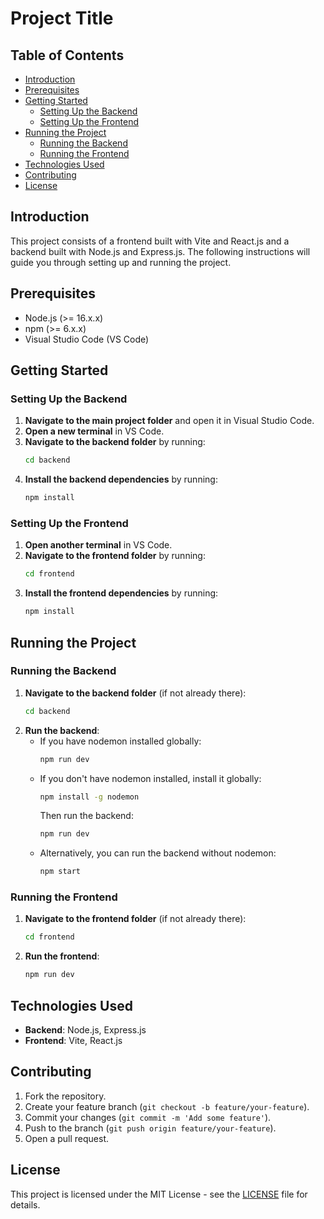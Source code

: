 # Project Title

## Table of Contents
- [Introduction](#introduction)
- [Prerequisites](#prerequisites)
- [Getting Started](#getting-started)
  - [Setting Up the Backend](#setting-up-the-backend)
  - [Setting Up the Frontend](#setting-up-the-frontend)
- [Running the Project](#running-the-project)
  - [Running the Backend](#running-the-backend)
  - [Running the Frontend](#running-the-frontend)
- [Technologies Used](#technologies-used)
- [Contributing](#contributing)
- [License](#license)

## Introduction
This project consists of a frontend built with Vite and React.js and a backend built with Node.js and Express.js. The following instructions will guide you through setting up and running the project.

## Prerequisites
- Node.js (>= 16.x.x)
- npm (>= 6.x.x)
- Visual Studio Code (VS Code)

## Getting Started

### Setting Up the Backend
1. **Navigate to the main project folder** and open it in Visual Studio Code.
2. **Open a new terminal** in VS Code.
3. **Navigate to the backend folder** by running:
    ```bash
    cd backend
    ```
4. **Install the backend dependencies** by running:
    ```bash
    npm install
    ```

### Setting Up the Frontend
1. **Open another terminal** in VS Code.
2. **Navigate to the frontend folder** by running:
    ```bash
    cd frontend
    ```
3. **Install the frontend dependencies** by running:
    ```bash
    npm install
    ```

## Running the Project

### Running the Backend
1. **Navigate to the backend folder** (if not already there):
    ```bash
    cd backend
    ```
2. **Run the backend**:
    - If you have nodemon installed globally:
        ```bash
        npm run dev
        ```
    - If you don't have nodemon installed, install it globally:
        ```bash
        npm install -g nodemon
        ```
        Then run the backend:
        ```bash
        npm run dev
        ```
    - Alternatively, you can run the backend without nodemon:
        ```bash
        npm start
        ```

### Running the Frontend
1. **Navigate to the frontend folder** (if not already there):
    ```bash
    cd frontend
    ```
2. **Run the frontend**:
    ```bash
    npm run dev
    ```

## Technologies Used
- **Backend**: Node.js, Express.js
- **Frontend**: Vite, React.js

## Contributing
1. Fork the repository.
2. Create your feature branch (`git checkout -b feature/your-feature`).
3. Commit your changes (`git commit -m 'Add some feature'`).
4. Push to the branch (`git push origin feature/your-feature`).
5. Open a pull request.

## License
This project is licensed under the MIT License - see the [LICENSE](LICENSE) file for details.

